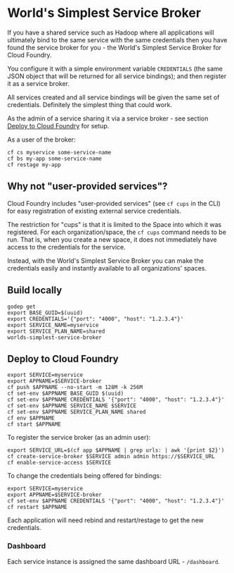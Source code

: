 World's Simplest Service Broker
===============================

If you have a shared service such as Hadoop where all applications will ultimately bind to the same service with the same credentials then you have found the service broker for you - the World's Simplest Service Broker for Cloud Foundry.

You configure it with a simple environment variable `CREDENTIALS` (the same JSON object that will be returned for all service bindings); and then register it as a service broker.

All services created and all service bindings will be given the same set of credentials. Definitely the simplest thing that could work.

As the admin of a service sharing it via a service broker - see section [Deploy to Cloud Foundry](#deploy-to-cloud-foundry) for setup.

As a user of the broker:

```
cf cs myservice some-service-name
cf bs my-app some-service-name
cf restage my-app
```

Why not "user-provided services"?
---------------------------------

Cloud Foundry includes "user-provided services" (see `cf cups` in the CLI) for easy registration of existing external service credentials.

The restriction for "cups" is that it is limited to the Space into which it was registered. For each organization/space, the `cf cups` command needs to be run. That is, when you create a new space, it does not immediately have access to the credentials for the service.

Instead, with the World's Simplest Service Broker you can make the credentials easily and instantly available to all organizations' spaces.

Build locally
-------------

```
godep get
export BASE_GUID=$(uuid)
export CREDENTIALS='{"port": "4000", "host": "1.2.3.4"}'
export SERVICE_NAME=myservice
export SERVICE_PLAN_NAME=shared
worlds-simplest-service-broker
```

Deploy to Cloud Foundry
-----------------------

```
export SERVICE=myservice
export APPNAME=$SERVICE-broker
cf push $APPNAME --no-start -m 128M -k 256M
cf set-env $APPNAME BASE_GUID $(uuid)
cf set-env $APPNAME CREDENTIALS '{"port": "4000", "host": "1.2.3.4"}'
cf set-env $APPNAME SERVICE_NAME $SERVICE
cf set-env $APPNAME SERVICE_PLAN_NAME shared
cf env $APPNAME
cf start $APPNAME
```

To register the service broker (as an admin user):

```
export SERVICE_URL=$(cf app $APPNAME | grep urls: | awk '{print $2}')
cf create-service-broker $SERVICE admin admin https://$SERVICE_URL
cf enable-service-access $SERVICE
```

To change the credentials being offered for bindings:

```
export SERVICE=myservice
export APPNAME=$SERVICE-broker
cf set-env $APPNAME CREDENTIALS '{"port": "4000", "host": "1.2.3.4"}'
cf restart $APPNAME
```

Each application will need rebind and restart/restage to get the new credentials.

### Dashboard

Each service instance is assigned the same dashboard URL - `/dashboard`.
